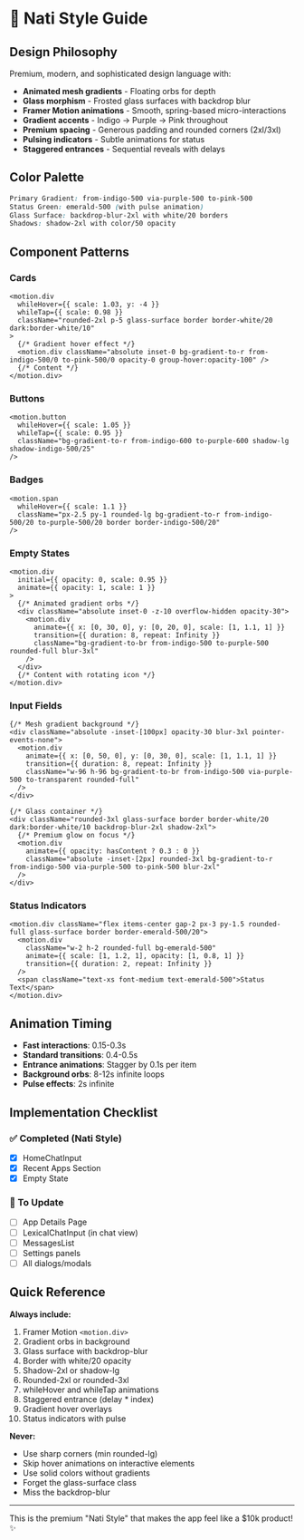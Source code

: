 # 🎨 Nati Style Guide

## Design Philosophy
Premium, modern, and sophisticated design language with:
- **Animated mesh gradients** - Floating orbs for depth
- **Glass morphism** - Frosted glass surfaces with backdrop blur
- **Framer Motion animations** - Smooth, spring-based micro-interactions
- **Gradient accents** - Indigo → Purple → Pink throughout
- **Premium spacing** - Generous padding and rounded corners (2xl/3xl)
- **Pulsing indicators** - Subtle animations for status
- **Staggered entrances** - Sequential reveals with delays

## Color Palette
```css
Primary Gradient: from-indigo-500 via-purple-500 to-pink-500
Status Green: emerald-500 (with pulse animation)
Glass Surface: backdrop-blur-2xl with white/20 borders
Shadows: shadow-2xl with color/50 opacity
```

## Component Patterns

### Cards
```tsx
<motion.div
  whileHover={{ scale: 1.03, y: -4 }}
  whileTap={{ scale: 0.98 }}
  className="rounded-2xl p-5 glass-surface border border-white/20 dark:border-white/10"
>
  {/* Gradient hover effect */}
  <motion.div className="absolute inset-0 bg-gradient-to-r from-indigo-500/0 to-pink-500/0 opacity-0 group-hover:opacity-100" />
  {/* Content */}
</motion.div>
```

### Buttons
```tsx
<motion.button
  whileHover={{ scale: 1.05 }}
  whileTap={{ scale: 0.95 }}
  className="bg-gradient-to-r from-indigo-600 to-purple-600 shadow-lg shadow-indigo-500/25"
/>
```

### Badges
```tsx
<motion.span
  whileHover={{ scale: 1.1 }}
  className="px-2.5 py-1 rounded-lg bg-gradient-to-r from-indigo-500/20 to-purple-500/20 border border-indigo-500/20"
/>
```

### Empty States
```tsx
<motion.div
  initial={{ opacity: 0, scale: 0.95 }}
  animate={{ opacity: 1, scale: 1 }}
>
  {/* Animated gradient orbs */}
  <div className="absolute inset-0 -z-10 overflow-hidden opacity-30">
    <motion.div
      animate={{ x: [0, 30, 0], y: [0, 20, 0], scale: [1, 1.1, 1] }}
      transition={{ duration: 8, repeat: Infinity }}
      className="bg-gradient-to-br from-indigo-500 to-purple-500 rounded-full blur-3xl"
    />
  </div>
  {/* Content with rotating icon */}
</motion.div>
```

### Input Fields
```tsx
{/* Mesh gradient background */}
<div className="absolute -inset-[100px] opacity-30 blur-3xl pointer-events-none">
  <motion.div
    animate={{ x: [0, 50, 0], y: [0, 30, 0], scale: [1, 1.1, 1] }}
    transition={{ duration: 8, repeat: Infinity }}
    className="w-96 h-96 bg-gradient-to-br from-indigo-500 via-purple-500 to-transparent rounded-full"
  />
</div>

{/* Glass container */}
<div className="rounded-3xl glass-surface border border-white/20 dark:border-white/10 backdrop-blur-2xl shadow-2xl">
  {/* Premium glow on focus */}
  <motion.div 
    animate={{ opacity: hasContent ? 0.3 : 0 }}
    className="absolute -inset-[2px] rounded-3xl bg-gradient-to-r from-indigo-500 via-purple-500 to-pink-500 blur-2xl"
  />
</div>
```

### Status Indicators
```tsx
<motion.div className="flex items-center gap-2 px-3 py-1.5 rounded-full glass-surface border border-emerald-500/20">
  <motion.div
    className="w-2 h-2 rounded-full bg-emerald-500"
    animate={{ scale: [1, 1.2, 1], opacity: [1, 0.8, 1] }}
    transition={{ duration: 2, repeat: Infinity }}
  />
  <span className="text-xs font-medium text-emerald-500">Status Text</span>
</motion.div>
```

## Animation Timing
- **Fast interactions**: 0.15-0.3s
- **Standard transitions**: 0.4-0.5s  
- **Entrance animations**: Stagger by 0.1s per item
- **Background orbs**: 8-12s infinite loops
- **Pulse effects**: 2s infinite

## Implementation Checklist

### ✅ Completed (Nati Style)
- [x] HomeChatInput
- [x] Recent Apps Section
- [x] Empty State

### 🎯 To Update
- [ ] App Details Page
- [ ] LexicalChatInput (in chat view)
- [ ] MessagesList
- [ ] Settings panels
- [ ] All dialogs/modals

## Quick Reference

**Always include:**
1. Framer Motion `<motion.div>`
2. Gradient orbs in background
3. Glass surface with backdrop-blur
4. Border with white/20 opacity
5. Shadow-2xl or shadow-lg
6. Rounded-2xl or rounded-3xl
7. whileHover and whileTap animations
8. Staggered entrance (delay * index)
9. Gradient hover overlays
10. Status indicators with pulse

**Never:**
- Use sharp corners (min rounded-lg)
- Skip hover animations on interactive elements
- Use solid colors without gradients
- Forget the glass-surface class
- Miss the backdrop-blur

---

This is the premium "Nati Style" that makes the app feel like a $10k product! ✨
